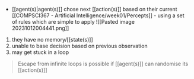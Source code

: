 - [[agent(s)|agent(s)]] chose next [[action(s)]] based on their current [[COMPSCI367 - Artificial Intelligence/week01/Percepts]] - using a set of rules which are simple to apply
![[Pasted image 20231012004441.png]]

1. they have no memory/[[state(s)]]
2. unable to base decision based on previous observation
3. may get stuck in a loop

>Escape from infinite loops is possible if [[agent(s)]] can randomise its [[action(s)]]